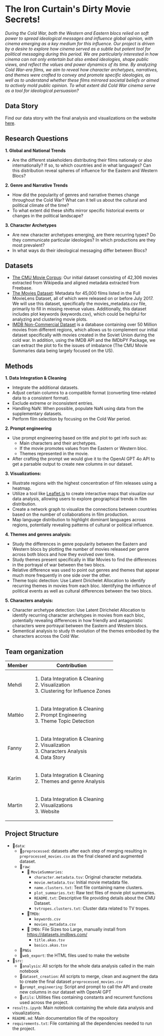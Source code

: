 
# The Iron Curtain's Dirty Movie Secrets!

*During the Cold War, both the Western and Eastern blocs relied on soft power to spread ideological messages and influence global opinion, with cinema emerging as a key medium for this influence. Our project is driven by a desire to explore how cinema served as a subtle but potent tool for political messaging during this period. We are particularly interested in how cinema can not only entertain but also embed ideologies, shape public views, and reflect the values and power dynamics of its time. By analyzing Cold War-era films, we aim to reveal how character archetypes, narratives, and themes were crafted to convey and promote specific ideologies, as well as to understand whether these films mirrored societal beliefs or aimed to actively mold public opinion. To what extent did Cold War cinema serve as a tool for ideological persuasion?*

## Data Story

Find our data story with the final analysis and visualizations on the  website [here](https://m-rollet.github.io).

## Research Questions

**1. Global and National Trends**

- Are the different stakeholders distributing their films nationaly or also internationally? If so, to which countries and in what languages? Can this distribution reveal spheres of influence for the Eastern and Western Blocs?

**2. Genre and Narrative Trends**

- How did the popularity of genres and narrative themes change throughout the Cold War? What can it tell us about the cultural and political climate of the time?
- To what extent did these shifts mirror specific historical events or changes in the political landscape?

**3. Character Archetypes**

- Are new character archetypes emerging, are there recurring types? Do they communicate particular ideologies? In which productions are they most prevalent?
- In what ways do their ideological messaging differ between Blocs?

## Datasets

- [The CMU Movie Corpus](https://www.cs.cmu.edu/~ark/personas/): Our initial dataset consisting of 42,306 movies extracted from Wikipedia and aligned metadata extracted from Freebase.
- [The Movies Dataset](https://www.kaggle.com/datasets/rounakbanik/the-movies-dataset): Metadata for 45,000 films listed in the Full MovieLens Dataset, all of which were released on or before July 2017. We will use this dataset, specifically the movies_metadata.csv file, primarily to fill in missing revenue values. Additionally, this dataset includes plot keywords (keywords.csv), which could be helpful for analyzing and clustering movie plots.
- [IMDB Non-Commercial Dataset](https://developer.imdb.com/non-commercial-datasets/) is a database containing over 50 Million movies from different regions, which allows us to complement our initial dataset specifically with movies created in the Soviet Union during the cold war. In addition, using the IMDB API and the IMDbPY Package, we can extract the plot to fix the issues of imbalance (The CMU Movie Summaries data being largely focused on the US).

## Methods

**1. Data Integration & Cleaning**

- Integrate the additional datasets.
- Adjust certain columns to a compatible format (converting time-related data to a consistent format).
- Exclude extreme or inconsistent entries.
- Handling NaN:
    When possible, populate NaN using data from the supplementary datasets. 
- Perform film selection by focusing on the Cold War period. 

**2. Prompt engineering**

- Use prompt engineering based on title and plot to get info such as:
    - Main characters and their archetypes.
    - If the movie promotes values from the Eastern or Western bloc.
    - Themes represented in the movie.
- After crafting the prompt we would give it to the OpenAI GPT 4o API to get a parsable output to create new columns in our dataset.

**3. Visualizations:**

- Illustrate regions with the highest concentration of film releases using a heatmap.
- Utilize a tool like [Leaflet.js](https://leafletjs.com) to create interactive maps that visualize our data analysis, allowing users to explore geographical trends in film distribution.
- Create a network graph to visualize the connections between countries based on the number of collaborations in film production.
- Map language distribution to highlight dominant languages across regions, potentially revealing patterns of cultural or political influence.

**4. Themes and genres analysis:**

- Study the differences in genre popularity between the Eastern and Western blocs by plotting the number of movies released per genre across both blocs and how they evolved over time. 
- Study themes present specifically in War Movies to find the differences in the portrayal of war between the two blocs.
- Relative difference was used to point out genres and themes that appear much more frequently in one side over the other.
- Theme topic detection: Use Latent Dirichelet Allocation to identify recurring themes in movies from each bloc. Identifying the influence of political events as well as cultural differences between the two blocs.

**5. Characters analysis:**

- Character archetype detection: Use Latent Dirichelet Allocation to identify recurring character archetypes in movies from each bloc, potentially revealing differences in how friendly and antagonistic characters were portrayal between the Eastern and Western blocs.
- Sementical analysis to study th evolution of the themes embodied by the characters accross the Cold War.


## Team organization

|Member | Contribution |
|--------|--------------|
|Mehdi | <ol><li>Data Integration & Cleaning</li><li>Visualization</li><li>Clustering for Influence Zones</li></ol>|
|Mattéo | <ol><li>Data Integration & Cleaning</li><li>Prompt Engineering</li><li>Theme Topic Detection</li></ol>|
|Fanny     | <ol><li>Data Integration & Cleaning</li><li>Visualization</li><li>Characters Analysis</li><li>Data Story</li><ol>|
|Karim     |<ol><li>Data Integration & Cleaning</li><li>Themes and genre Analysis</li><ol>|
|Martin | <ol><li>Data Integration & Cleaning</li><li>Visualizations</li><li>Website</li></ol>|

## Project Structure

- 📂`data`:
    - 📂`preprocessed`: datasets after each step of merging resulting in `preprocessed_movies.csv` as the final cleaned and augmented dataset. 
    -  📂`raw`:
          - 📂 `MovieSummaries`:
            - `character.metadata.tsv`: Original character metadata.
            - `movie.metadata.tsv`: Initial movie metadata file.
            - `name.clusters.txt`: Text file containing name clusters.
            - `plot_summaries.txt`: Raw text files of movie plot summaries.
            - `README.txt`: Descriptive file providing details about the CMU Dataset.
            - `tvtropes.clusters.txt`: Cluster data related to TV tropes.
          - 📂`TMDb`:
              - `keywords.csv`
              - `movies_metadata.csv`
          - 📂 `IMDb`: File Sizes too Large, manually install from https://datasets.imdbws.com/
            - `title.akas.tsv`
            - `basics.akas.tsv`
    - 📂`PNGs`
    - 📂`web_export`: the HTML files used to make the website
- 📂`src`:
    - 📂`analysis`: All scripts for the whole data analysis called in the main notebook
    - 📂`dataset_creation`: All scripts to merge, clean and augment the data to create the final dataset `preprocessed_movies.csv`
    - 📂`prompt_engineering`: Script and prompt to call the API and create new columns in our dataset with OpenAI GPT
    - 📂`utils`: Utilities files containing constants and recurrent functions used across the project.
- `results.ipynb`: Main notebook containing the whole data analysis and visualizations.
- `README.md`: Main documentation file of the repository
- `requirements.txt`: File containing all the dependencies needed to run the project.
